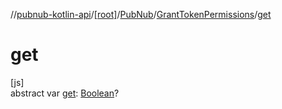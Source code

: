 //[pubnub-kotlin-api](../../../../index.md)/[[root]](../../index.md)/[PubNub](../index.md)/[GrantTokenPermissions](index.md)/[get](get.md)

# get

[js]\
abstract var [get](get.md): [Boolean](https://kotlinlang.org/api/latest/jvm/stdlib/kotlin/-boolean/index.html)?
